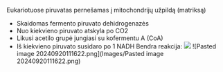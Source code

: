 Eukariotuose piruvatas pernešamas į mitochondrijų užpildą (matriksą) 
- Skaidomas fermento piruvato dehidrogenazės 
- Nuo kiekvieno piruvato atskyla po CO2 
- Likusi acetilo grupė jungiasi su kofermentu A (CoA) 
- Iš kiekvieno piruvato susidaro po 1 NADH
Bendra reakcija: 
![](Pasted%20image%2020240924151638.png)
![Pasted image 20240920111622.png](Images/Pasted image 20240920111622.png)
